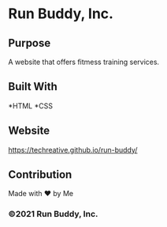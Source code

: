 # Run Buddy, Inc.

## Purpose
A website that offers fitmess training services.

## Built With
*HTML
*CSS

## Website
https://techreative.github.io/run-buddy/

## Contribution
Made with ❤️  by Me

### ©️2021 Run Buddy, Inc.
